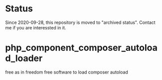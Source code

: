 # Status

Since 2020-09-28, this repository is moved to "archived status". Contact me if you are interessted in it.

# php_component_composer_autoload_loader

free as in freedom free software to load composer autoload
